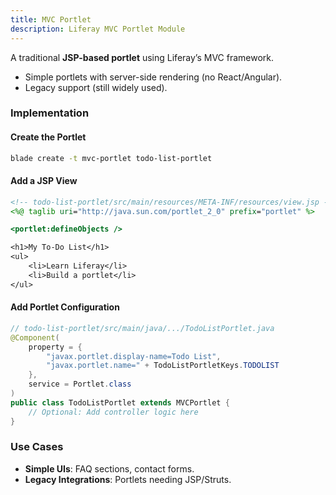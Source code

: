 ```yaml
---
title: MVC Portlet
description: Liferay MVC Portlet Module
---
```


A traditional **JSP-based portlet** using Liferay’s MVC framework.

- Simple portlets with server-side rendering (no React/Angular).
- Legacy support (still widely used).

### Implementation

#### Create the Portlet

```bash
blade create -t mvc-portlet todo-list-portlet
```

#### Add a JSP View

```jsp
<!-- todo-list-portlet/src/main/resources/META-INF/resources/view.jsp -->
<%@ taglib uri="http://java.sun.com/portlet_2_0" prefix="portlet" %>

<portlet:defineObjects />

<h1>My To-Do List</h1>
<ul>
    <li>Learn Liferay</li>
    <li>Build a portlet</li>
</ul>
```

#### Add Portlet Configuration

```java
// todo-list-portlet/src/main/java/.../TodoListPortlet.java
@Component(
    property = {
        "javax.portlet.display-name=Todo List",
        "javax.portlet.name=" + TodoListPortletKeys.TODOLIST
    },
    service = Portlet.class
)
public class TodoListPortlet extends MVCPortlet {
    // Optional: Add controller logic here
}
```

### Use Cases

- **Simple UIs**: FAQ sections, contact forms.
- **Legacy Integrations**: Portlets needing JSP/Struts.
